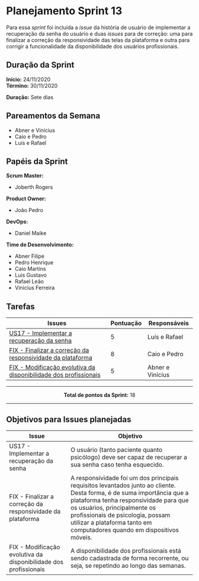 # Planejamento Sprint 13

<p style="text-align: justify:">
   Para essa <i>sprint</i> foi incluída a <i>issue</i> da história de usuário de implementar a recuperação da senha do usuário e duas <i>issues</i> para de correção: uma para finalizar a correção da responsividade das telas da plataforma e outra para corrigir a funcionalidade da disponibilidade dos usuários profissionais. 
</p>

## Duração da Sprint

**Início:** 24/11/2020</br>
**Término:** 30/11/2020

**Duração:** Sete dias

## Pareamentos da Semana

- Abner e Vinícius
- Caio e Pedro
- Luís e Rafael

## Papéis da Sprint

**Scrum Master:** 

- Joberth Rogers

**Product Owner:**

- João Pedro

**DevOps:**

- Daniel Maike

**Time de Desenvolvimento:**

- Abner Filipe
- Pedro Henrique
- Caio Martins
- Luis Gustavo
- Rafael Leão
- Vinicius Ferreira


## Tarefas

| Issues | Pontuação | Responsáveis |
| ------ | ------ | --------|
| <a href="https://github.com/fga-eps-mds/2020.1-eSaudeUnB-Wiki/issues/121">US17 - Implementar a recuperação da senha</a> | 5 | Luís e Rafael |
| <a href="https://github.com/fga-eps-mds/2020.1-eSaudeUnB-Wiki/issues/122">FIX - Finalizar a correção da responsividade da plataforma</a> | 8 | Caio e Pedro |
| <a href="https://github.com/fga-eps-mds/2020.1-eSaudeUnB-Wiki/issues/116">FIX - Modificação evolutiva da disponibilidade dos profissionais</a> | 5 | Abner e Vinícius |


<hr>

<p style="text-align: center;">
    <span style="font-weight: bold;">Total de pontos da Sprint:</span> 18
</p>

<hr>

## Objetivos para Issues planejadas

| Issue | Objetivo |
| ----- | -------- |
| US17 - Implementar a recuperação da senha | O usuário (tanto paciente quanto psicólogo) deve ser capaz de recuperar a sua senha caso tenha esquecido. |
| FIX - Finalizar a correção da responsividade da plataforma | A responsividade foi um dos principais requisitos levantados junto ao cliente. Desta forma, é de suma importância que a plataforma tenha responsividade para que os usuários, principalmente os profissionais de psicologia, possam utilizar a plataforma tanto em computadores quando em dispositivos móveis.  |
| FIX - Modificação evolutiva da disponibilidade dos profissionais | A disponibilidade dos profissionais está sendo cadastrada de forma recorrente, ou seja, se repetindo ao longo das semanas. |
